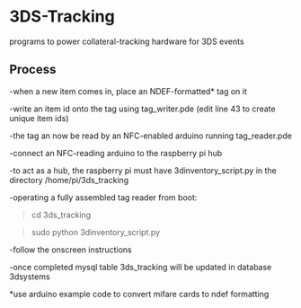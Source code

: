3DS-Tracking
============

programs to power collateral-tracking hardware for 3DS events

Process
-------
-when a new item comes in, place an NDEF-formatted* tag on it

-write an item id onto the tag using tag_writer.pde (edit line 43 to create unique item ids)

-the tag an now be read by an NFC-enabled arduino running tag_reader.pde

-connect an NFC-reading arduino to the raspberry pi hub

-to act as a hub, the raspberry pi must have 3dinventory_script.py in the directory /home/pi/3ds_tracking

-operating a fully assembled tag reader from boot:
>cd 3ds_tracking

>sudo python 3dinventory_script.py

-follow the onscreen instructions

-once completed mysql table 3ds_tracking will be updated in database 3dsystems


*use arduino example code to convert mifare cards to ndef formatting
